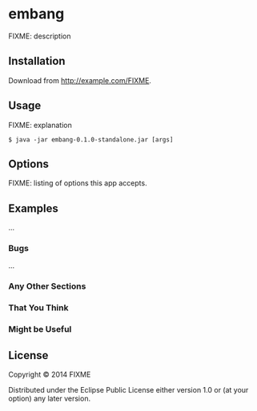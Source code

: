 # embang

FIXME: description

## Installation

Download from http://example.com/FIXME.

## Usage

FIXME: explanation

    $ java -jar embang-0.1.0-standalone.jar [args]

## Options

FIXME: listing of options this app accepts.

## Examples

...

### Bugs

...

### Any Other Sections
### That You Think
### Might be Useful

## License

Copyright © 2014 FIXME

Distributed under the Eclipse Public License either version 1.0 or (at
your option) any later version.
